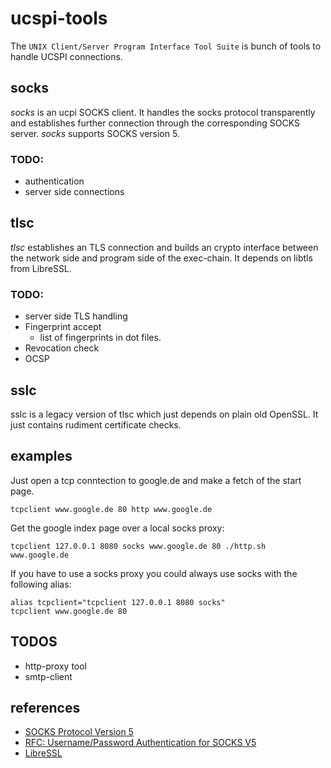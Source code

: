 # ucspi-tools

The ``UNIX Client/Server Program Interface Tool Suite`` is bunch of tools to
handle UCSPI connections.

## socks

*socks* is an ucpi SOCKS client.
It handles the socks protocol transparently and establishes further connection
through the corresponding SOCKS server.
*socks* supports SOCKS version 5.

### TODO:
 * authentication
 * server side connections

## tlsc

*tlsc* establishes an TLS connection and builds an crypto interface between
the network side and program side of the exec-chain.
It depends on libtls from LibreSSL.

### TODO:
 * server side TLS handling
 * Fingerprint accept
   * list of fingerprints in dot files.
 * Revocation check
 * OCSP

## sslc

sslc is a legacy version of tlsc which just depends on plain old OpenSSL.
It just contains rudiment certificate checks.

## examples

Just open a tcp conntection to google.de and make a fetch of
the start page.

```shell
tcpclient www.google.de 80 http www.google.de
```

Get the google index page over a local socks proxy:

```shell
tcpclient 127.0.0.1 8080 socks www.google.de 80 ./http.sh www.google.de
```

If you have to use a socks proxy you could always use socks with the following
alias:

```shellscript
alias tcpclient="tcpclient 127.0.0.1 8080 socks"
tcpclient www.google.de 80
```

## TODOS
 * http-proxy tool
 * smtp-client

## references
 * [SOCKS Protocol Version 5](http://tools.ietf.org/html/rfc1928)
 * [RFC: Username/Password Authentication for SOCKS V5](https://tools.ietf.org/html/rfc1929)
 * [LibreSSL](http://www.libressl.org/)
